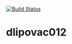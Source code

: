 [![Build Status](https://travis-ci.org/dlipovac012/dlipovac012.svg?branch=master)](https://travis-ci.org/dlipovac012/dlipovac012)

# dlipovac012